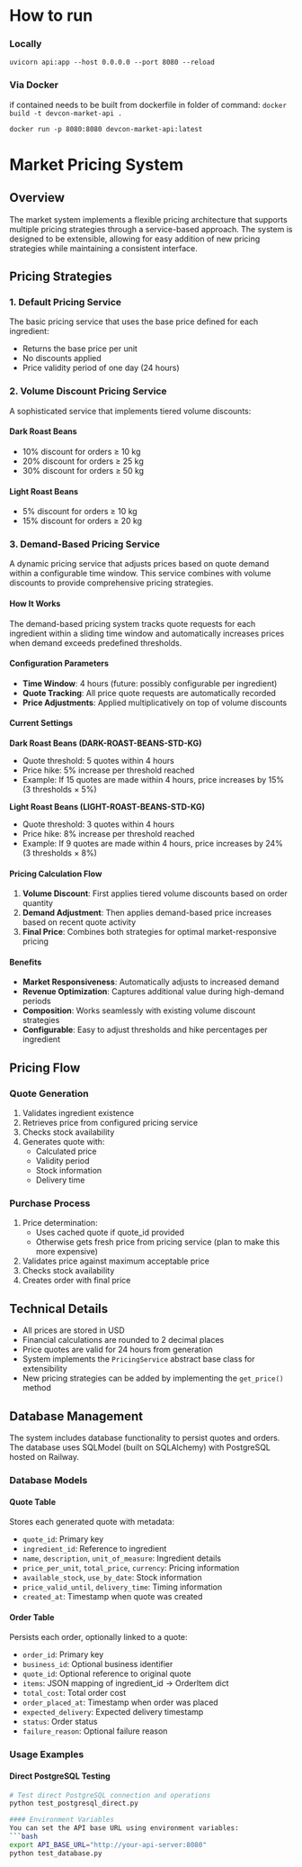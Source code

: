 # How to run

### Locally
`uvicorn api:app --host 0.0.0.0 --port 8080 --reload`

### Via Docker
if contained needs to be built from dockerfile in folder of command: `docker build -t devcon-market-api .`

`docker run -p 8080:8080 devcon-market-api:latest`

# Market Pricing System

## Overview
The market system implements a flexible pricing architecture that supports multiple pricing strategies through a service-based approach. The system is designed to be extensible, allowing for easy addition of new pricing strategies while maintaining a consistent interface.

## Pricing Strategies

### 1. Default Pricing Service
The basic pricing service that uses the base price defined for each ingredient:
- Returns the base price per unit
- No discounts applied
- Price validity period of one day (24 hours)

### 2. Volume Discount Pricing Service
A sophisticated service that implements tiered volume discounts:

#### Dark Roast Beans
- 10% discount for orders ≥ 10 kg
- 20% discount for orders ≥ 25 kg
- 30% discount for orders ≥ 50 kg

#### Light Roast Beans
- 5% discount for orders ≥ 10 kg
- 15% discount for orders ≥ 20 kg

### 3. Demand-Based Pricing Service
A dynamic pricing service that adjusts prices based on quote demand within a configurable time window. This service combines with volume discounts to provide comprehensive pricing strategies.

#### How It Works
The demand-based pricing system tracks quote requests for each ingredient within a sliding time window and automatically increases prices when demand exceeds predefined thresholds.

#### Configuration Parameters
- **Time Window**: 4 hours (future: possibly configurable per ingredient)
- **Quote Tracking**: All price quote requests are automatically recorded
- **Price Adjustments**: Applied multiplicatively on top of volume discounts

#### Current Settings

**Dark Roast Beans (DARK-ROAST-BEANS-STD-KG)**
- Quote threshold: 5 quotes within 4 hours
- Price hike: 5% increase per threshold reached
- Example: If 15 quotes are made within 4 hours, price increases by 15% (3 thresholds × 5%)

**Light Roast Beans (LIGHT-ROAST-BEANS-STD-KG)**
- Quote threshold: 3 quotes within 4 hours
- Price hike: 8% increase per threshold reached
- Example: If 9 quotes are made within 4 hours, price increases by 24% (3 thresholds × 8%)

#### Pricing Calculation Flow
1. **Volume Discount**: First applies tiered volume discounts based on order quantity
2. **Demand Adjustment**: Then applies demand-based price increases based on recent quote activity
3. **Final Price**: Combines both strategies for optimal market-responsive pricing

#### Benefits
- **Market Responsiveness**: Automatically adjusts to increased demand
- **Revenue Optimization**: Captures additional value during high-demand periods
- **Composition**: Works seamlessly with existing volume discount strategies
- **Configurable**: Easy to adjust thresholds and hike percentages per ingredient

## Pricing Flow

### Quote Generation
1. Validates ingredient existence
2. Retrieves price from configured pricing service
3. Checks stock availability
4. Generates quote with:
   - Calculated price
   - Validity period
   - Stock information
   - Delivery time

### Purchase Process
1. Price determination:
   - Uses cached quote if quote_id provided
   - Otherwise gets fresh price from pricing service (plan to make this more expensive)
2. Validates price against maximum acceptable price
3. Checks stock availability
4. Creates order with final price

## Technical Details

- All prices are stored in USD
- Financial calculations are rounded to 2 decimal places
- Price quotes are valid for 24 hours from generation
- System implements the `PricingService` abstract base class for extensibility
- New pricing strategies can be added by implementing the `get_price()` method

## Database Management

The system includes database functionality to persist quotes and orders. The database uses SQLModel (built on SQLAlchemy) with PostgreSQL hosted on Railway.

### Database Models

#### Quote Table
Stores each generated quote with metadata:
- `quote_id`: Primary key
- `ingredient_id`: Reference to ingredient
- `name`, `description`, `unit_of_measure`: Ingredient details
- `price_per_unit`, `total_price`, `currency`: Pricing information
- `available_stock`, `use_by_date`: Stock information
- `price_valid_until`, `delivery_time`: Timing information
- `created_at`: Timestamp when quote was created

#### Order Table
Persists each order, optionally linked to a quote:
- `order_id`: Primary key
- `business_id`: Optional business identifier
- `quote_id`: Optional reference to original quote
- `items`: JSON mapping of ingredient_id → OrderItem dict
- `total_cost`: Total order cost
- `order_placed_at`: Timestamp when order was placed
- `expected_delivery`: Expected delivery timestamp
- `status`: Order status
- `failure_reason`: Optional failure reason

### Usage Examples

#### Direct PostgreSQL Testing
```bash
# Test direct PostgreSQL connection and operations
python test_postgresql_direct.py

#### Environment Variables
You can set the API base URL using environment variables:
```bash
export API_BASE_URL="http://your-api-server:8080"
python test_database.py
```